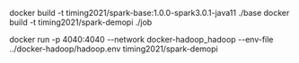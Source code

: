 

docker build -t timing2021/spark-base:1.0.0-spark3.0.1-java11 ./base
docker build -t timing2021/spark-demopi ./job

docker run -p 4040:4040 --network docker-hadoop_hadoop --env-file ../docker-hadoop/hadoop.env timing2021/spark-demopi 



